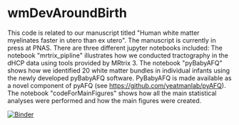 # wmDevAroundBirth

This code is related to our manuscript titled "Human white matter myelinates faster in utero than ex utero". The manuscript is currently in press at PNAS. There are three different jupyter notebooks included:
The notebook "mrtrix_pipline" illustrates how we conducted tractography in the dHCP data using tools provided by MRtrix 3.
The notebook "pyBabyAFQ" shows how we identified 20 white matter bundles in individual infants using the newly developed pyBabyAFQ software. PyBabyAFQ is made available as a novel component of pyAFQ (see https://github.com/yeatmanlab/pyAFQ).
The notebook "codeForMainFigures" shows how all the main statistical analyses were performed and how the main figures were created.


[![Binder](https://mybinder.org/badge_logo.svg)](https://mybinder.org/v2/gh/EduNeuroLab/wmDevAroundBirth/HEAD)